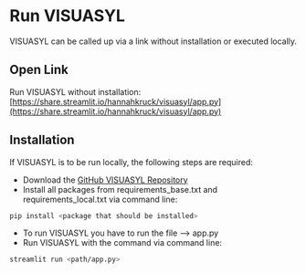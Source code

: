 # Run VISUASYL

VISUASYL can be called up via a link without installation or executed locally. 

## Open Link

Run VISUASYL without installation: [https://share.streamlit.io/hannahkruck/visuasyl/app.py](https://share.streamlit.io/hannahkruck/visuasyl/app.py)

## Installation

If VISUASYL is to be run locally, the following steps are required:
- Download the [GitHub VISUASYL Repository](https://github.com/hannahkruck/VISUASYL)
- Install all packages from requirements_base.txt and requirements_local.txt via command line: 
```bash
pip install <package that should be installed>
```
- To run VISUASYL you have to run the file --> app.py
- Run VISUASYL with the command via command line:
```bash
streamlit run <path/app.py>
